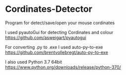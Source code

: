 # Cordinates-Detector
Program for detect/save/open your mouse cordinates

I used pyautoGui for detecting Cordinates and colour
https://github.com/asweigart/pyautogui

For converting .py to .exe I used auto-py-to-exe
https://github.com/brentvollebregt/auto-py-to-exe

I also used Python 3.7 64bit
https://www.python.org/downloads/release/python-370/
